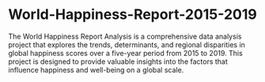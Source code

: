 # World-Happiness-Report-2015-2019
The World Happiness Report Analysis is a comprehensive data analysis project that explores the trends, determinants, and regional disparities in global happiness scores over a five-year period from 2015 to 2019. This project is designed to provide valuable insights into the factors that influence happiness and well-being on a global scale.
